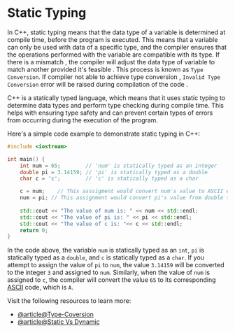 # Static Typing

In C++, static typing means that the data type of a variable is determined at compile time, before the program is executed. This means that a variable can only be used with data of a specific type, and the compiler ensures that the operations performed with the variable are compatible with its type. If there is a mismatch , the compiler will adjust the data type of variable to match another provided it's feasible . This process is known as `Type Conversion`. If compiler not able to achieve type conversion , `Invalid Type Conversion` error will be raised during compilation of the code .

C++ is a statically typed language, which means that it uses static typing to determine data types and perform type checking during compile time. This helps with ensuring type safety and can prevent certain types of errors from occurring during the execution of the program.

Here's a simple code example to demonstrate static typing in C++:

```cpp
#include <iostream>

int main() {
    int num = 65;        // 'num' is statically typed as an integer
    double pi = 3.14159; // 'pi' is statically typed as a double
    char c = 'c';        // 'c' is statically typed as a char

    c = num;    // This asssigment would convert num's value to ASCII equivalent character
    num = pi; // This assignment would convert pi's value from double type to int type
    
    std::cout << "The value of num is: " << num << std::endl;
    std::cout << "The value of pi is: " << pi << std::endl;
    std::cout << "The value of c is: "<< c << std::endl;
    return 0;
}
```

In the code above, the variable `num` is statically typed as an `int`, `pi` is statically typed as a `double`, and `c` is statically typed as a `char`. If you attempt to assign the value of `pi` to `num`, the value `3.14159` will be converted to the integer `3` and assigned to `num`. Similarly, when the value of `num` is assigned to `c`, the compiler will convert the value `65` to its corresponding [ASCII](https://www.ascii-code.com) code, which is `A`.

Visit the following resources to learn more:

- [@article@Type-Coversion](https://www.programiz.com/cpp-programming/type-conversion)
- [@article@Static Vs Dynamic](https://www.techtarget.com/searchapparchitecture/tip/Static-vs-dynamic-typing-The-details-and-differences)
